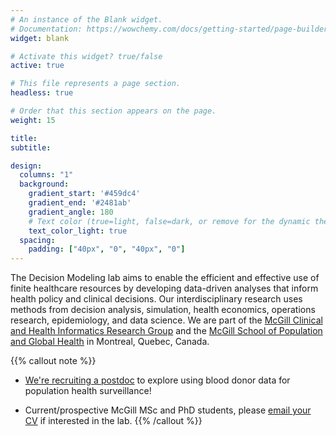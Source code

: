 ```yaml
---
# An instance of the Blank widget.
# Documentation: https://wowchemy.com/docs/getting-started/page-builder/
widget: blank

# Activate this widget? true/false
active: true

# This file represents a page section.
headless: true

# Order that this section appears on the page.
weight: 15

title:
subtitle:

design:
  columns: "1"
  background:
    gradient_start: '#459dc4'
    gradient_end: '#2481ab'
    gradient_angle: 180
    # Text color (true=light, false=dark, or remove for the dynamic theme color).
    text_color_light: true
  spacing:
    padding: ["40px", "0", "40px", "0"]
---
```


The Decision Modeling lab aims to enable the efficient and effective use of finite healthcare resources by developing data-driven analyses that inform health policy and clinical decisions. Our interdisciplinary research uses methods from decision analysis, simulation, health economics, operations research, epidemiology, and data science. We are part of the [McGill Clinical and Health Informatics Research Group](mchi.mcgill.ca) and the [McGill School of Population and Global Health](https://www.mcgill.ca/spgh/) in Montreal, Quebec, Canada.

{{% callout note %}}
* [We're recruiting a postdoc](https://www.mcgill.ca/epi-biostat-occh/files/epi-biostat-occh/postdoc_ad_mchi_public_health_surveillance_mod_01_2022.pdf) to explore using blood donor data for population health surveillance!

* Current/prospective McGill MSc and PhD students, please [email your CV](https://decision-modeling-lab.netlify.app/#contact) if interested in the lab.
{{% /callout %}}
